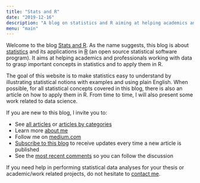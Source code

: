 ```yaml
---
title: "Stats and R"
date: "2019-12-16"
description: "A blog on statistics and R aiming at helping academics and professionals working with data to grasp important concepts in statistics and to apply them in R."
menu: "main"
---
```


Welcome to the blog [Stats and R](/). As the name suggests, this blog is about [statistics](/tags/statistics/) and its applications in [R](/tags/r/) (an open source statistical software program). It aims at helping academics and professionals working with data to grasp important concepts in statistics and to apply them in R.

The goal of this website is to make statistics easy to understand by illustrating statistical notions with examples and using plain English. When possible, for all statistical concepts covered in this blog, there is also an article on how to apply them in R. From time to time, I will also present some work related to data science.

If you are new to this blog, I invite you to:

* See [all articles](/blog/) or [articles by categories](/tags/)
* Learn more [about me](/about/)
* Follow me on [medium.com](https://medium.com/@ant.soetewey)
* [Subscribe to this blog](/subscribe/) to receive updates every time a new article is published
* See the [most recent comments](/recent-comments/) so you can follow the discussion
<!--- * [Contribute](/contribute/) by submitting your article --->

If you need help in performing statistical data analyses for your thesis or academic/work related projects, do not hesitate to [contact me](/contact/).
